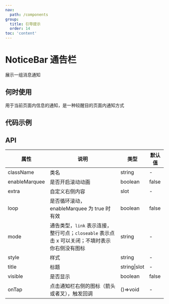 ```yaml
---
nav:
  path: /components
group:
  title: 引导提示
  order: 14
toc: 'content'
---
```

# NoticeBar 通告栏
展示一组消息通知
## 何时使用
用于当前页面内信息的通知，是一种较醒目的页面内通知方式

## 代码示例
<code src='pages/NoticeBar/index'></code>


## API
| 属性 | 说明 | 类型 | 默认值 |
| -----|-----|-----|-----|
| className | 类名 | string | - | 
| enableMarquee | 是否开启滚动动画 | boolean | false | 
| extra | 自定义右侧内容 | slot | - | 
| loop | 是否循环滚动，enableMarquee 为 true 时有效 | boolean | false | 
| mode | 通告类型，`link` 表示连接，整行可点；`closeable` 表示点击 x 可以关闭；不填时表示你右侧没有图标 | string | - | 
| style | 样式 | string | - |
| title | 标题 | string\|slot | - |
| visible |  是否显示 | boolean | false | 
| onTap |  点击通知栏右侧的图标（箭头或者叉），触发回调 | ()=>void | - | 


